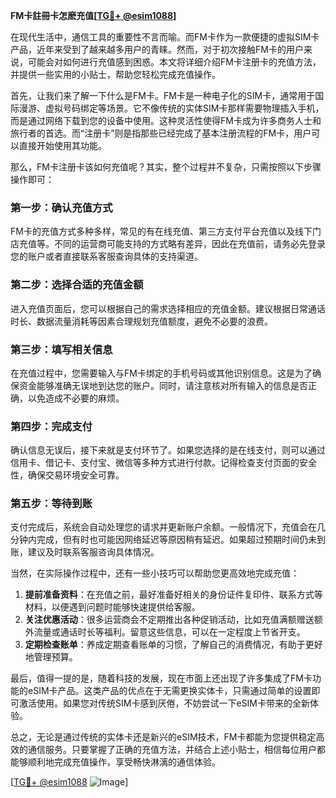 **FM卡註冊卡怎麽充值[[TG💪+ @esim1088](https://t.me/s/esim1088)]**

在现代生活中，通信工具的重要性不言而喻。而FM卡作为一款便捷的虚拟SIM卡产品，近年来受到了越来越多用户的青睐。然而，对于初次接触FM卡的用户来说，可能会对如何进行充值感到困惑。本文将详细介绍FM卡注册卡的充值方法，并提供一些实用的小贴士，帮助您轻松完成充值操作。

首先，让我们来了解一下什么是FM卡。FM卡是一种电子化的SIM卡，通常用于国际漫游、虚拟号码绑定等场景。它不像传统的实体SIM卡那样需要物理插入手机，而是通过网络下载到您的设备中使用。这种灵活性使得FM卡成为许多商务人士和旅行者的首选。而“注册卡”则是指那些已经完成了基本注册流程的FM卡，用户可以直接开始使用其功能。

那么，FM卡注册卡该如何充值呢？其实，整个过程并不复杂，只需按照以下步骤操作即可：

### **第一步：确认充值方式**
FM卡的充值方式多种多样，常见的有在线充值、第三方支付平台充值以及线下门店充值等。不同的运营商可能支持的方式略有差异，因此在充值前，请务必先登录您的账户或者直接联系客服查询具体的支持渠道。

### **第二步：选择合适的充值金额**
进入充值页面后，您可以根据自己的需求选择相应的充值金额。建议根据日常通话时长、数据流量消耗等因素合理规划充值额度，避免不必要的浪费。

### **第三步：填写相关信息**
在充值过程中，您需要输入与FM卡绑定的手机号码或其他识别信息。这是为了确保资金能够准确无误地到达您的账户。同时，请注意核对所有输入的信息是否正确，以免造成不必要的麻烦。

### **第四步：完成支付**
确认信息无误后，接下来就是支付环节了。如果您选择的是在线支付，则可以通过信用卡、借记卡、支付宝、微信等多种方式进行付款。记得检查支付页面的安全性，确保交易环境安全可靠。

### **第五步：等待到账**
支付完成后，系统会自动处理您的请求并更新账户余额。一般情况下，充值会在几分钟内完成，但有时也可能因网络延迟等原因稍有延迟。如果超过预期时间仍未到账，建议及时联系客服咨询具体情况。

当然，在实际操作过程中，还有一些小技巧可以帮助您更高效地完成充值：

1. **提前准备资料**：在充值之前，最好准备好相关的身份证件复印件、联系方式等材料，以便遇到问题时能够快速提供给客服。
2. **关注优惠活动**：很多运营商会不定期推出各种促销活动，比如充值满额赠送额外流量或通话时长等福利。留意这些信息，可以在一定程度上节省开支。
3. **定期检查账单**：养成定期查看账单的习惯，了解自己的消费情况，有助于更好地管理预算。

最后，值得一提的是，随着科技的发展，现在市面上还出现了许多集成了FM卡功能的eSIM卡产品。这类产品的优点在于无需更换实体卡，只需通过简单的设置即可激活使用。如果您对传统SIM卡感到厌倦，不妨尝试一下eSIM卡带来的全新体验。

总之，无论是通过传统的实体卡还是新兴的eSIM技术，FM卡都能为您提供稳定高效的通信服务。只要掌握了正确的充值方法，并结合上述小贴士，相信每位用户都能够顺利地完成充值操作，享受畅快淋漓的通信体验。

[[TG💪+ @esim1088](https://t.me/s/esim1088) ![Image](https://i.postimg.cc/4NQfJmqS/Snipaste-2025-05-13-00-14-12.png)]